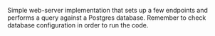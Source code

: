 Simple web-server implementation that sets up a few endpoints and performs a query against a Postgres database.
Remember to check database configuration in order to run the code.
